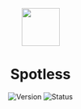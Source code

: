 <p align=center><img src="https://cdn-icons-png.flaticon.com/512/10464/10464776.png" width="75" height="75"></p>
<h1 align=center>Spotless</h1>

<div align="center">

  ![Version](https://img.shields.io/badge/Version-v1.3.5-blue?style=flat-square) 
  ![Status](https://img.shields.io/badge/Status-Stable-brightgreen?style=flat-square)

</div>
